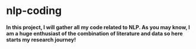 # nlp-coding
#### In this project, I will gather all my code related to NLP. As you may know, I am a huge enthusiast of the combination of literature and data so here starts my research journey!

